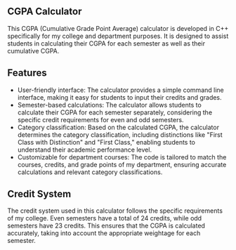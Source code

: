 ## CGPA Calculator
This CGPA (Cumulative Grade Point Average) calculator is developed in C++ specifically for my college and department purposes. It is designed to assist students in calculating their CGPA for each semester as well as their cumulative CGPA.<br>

## Features
* User-friendly interface: The calculator provides a simple command line interface, making it easy for students to input their credits and grades.<br>
* Semester-based calculations: The calculator allows students to calculate their CGPA for each semester separately, considering the specific credit requirements for even and odd semesters.<br>
* Category classification: Based on the calculated CGPA, the calculator determines the category classification, including distinctions like "First Class with Distinction" and "First Class," enabling students to understand their academic performance level.<br>
* Customizable for department courses: The code is tailored to match the courses, credits, and grade points of my department, ensuring accurate calculations and relevant category classifications.<br>


## Credit System
The credit system used in this calculator follows the specific requirements of my college. Even semesters have a total of 24 credits, while odd semesters have 23 credits. This ensures that the CGPA is calculated accurately, taking into account the appropriate weightage for each semester.
